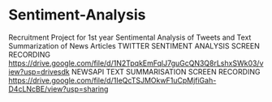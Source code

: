 # Sentiment-Analysis
Recruitment Project for 1st year
Sentimental Analysis of Tweets and Text Summarization of News Articles TWITTER SENTIMENT ANALYSIS SCREEN RECORDING https://drive.google.com/file/d/1N2TpqkEmFqlJ7guGcQN3Q8rLshxSWk03/view?usp=drivesdk NEWSAPI TEXT SUMMARISATION SCREEN RECORDING https://drive.google.com/file/d/1IeQcTSJMOkwF1uCpMjfiGah-D4cLNcBE/view?usp=sharing
